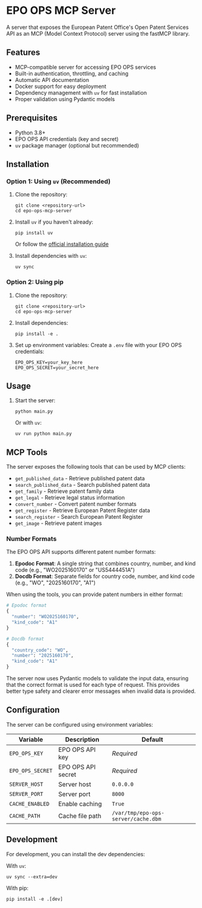 # EPO OPS MCP Server

A server that exposes the European Patent Office's Open Patent Services API as an MCP (Model Context Protocol) server using the fastMCP library.

## Features

- MCP-compatible server for accessing EPO OPS services
- Built-in authentication, throttling, and caching
- Automatic API documentation
- Docker support for easy deployment
- Dependency management with `uv` for fast installation
- Proper validation using Pydantic models

## Prerequisites

- Python 3.8+
- EPO OPS API credentials (key and secret)
- `uv` package manager (optional but recommended)

## Installation

### Option 1: Using `uv` (Recommended)

1. Clone the repository:
   ```
   git clone <repository-url>
   cd epo-ops-mcp-server
   ```

2. Install `uv` if you haven't already:
   ```
   pip install uv
   ```
   
   Or follow the [official installation guide](https://docs.astral.sh/uv/)

3. Install dependencies with `uv`:
   ```
   uv sync
   ```

### Option 2: Using pip

1. Clone the repository:
   ```
   git clone <repository-url>
   cd epo-ops-mcp-server
   ```

2. Install dependencies:
   ```
   pip install -e .
   ```

3. Set up environment variables:
   Create a `.env` file with your EPO OPS credentials:
   ```
   EPO_OPS_KEY=your_key_here
   EPO_OPS_SECRET=your_secret_here
   ```

## Usage

1. Start the server:
   ```
   python main.py
   ```

   Or with `uv`:
   ```
   uv run python main.py
   ```

## MCP Tools

The server exposes the following tools that can be used by MCP clients:

- `get_published_data` - Retrieve published patent data
- `search_published_data` - Search published patent data
- `get_family` - Retrieve patent family data
- `get_legal` - Retrieve legal status information
- `convert_number` - Convert patent number formats
- `get_register` - Retrieve European Patent Register data
- `search_register` - Search European Patent Register
- `get_image` - Retrieve patent images

### Number Formats

The EPO OPS API supports different patent number formats:

1. **Epodoc Format**: A single string that combines country, number, and kind code (e.g., "WO2025160170" or "US5444451A")
2. **Docdb Format**: Separate fields for country code, number, and kind code (e.g., "WO", "2025160170", "A1")

When using the tools, you can provide patent numbers in either format:

```python
# Epodoc format
{
  "number": "WO2025160170",
  "kind_code": "A1"
}

# Docdb format
{
  "country_code": "WO",
  "number": "2025160170",
  "kind_code": "A1"
}
```

The server now uses Pydantic models to validate the input data, ensuring that the correct format is used for each type of request. This provides better type safety and clearer error messages when invalid data is provided.

## Configuration

The server can be configured using environment variables:

| Variable | Description | Default |
|----------|-------------|---------|
| `EPO_OPS_KEY` | EPO OPS API key | *Required* |
| `EPO_OPS_SECRET` | EPO OPS API secret | *Required* |
| `SERVER_HOST` | Server host | `0.0.0.0` |
| `SERVER_PORT` | Server port | `8000` |
| `CACHE_ENABLED` | Enable caching | `True` |
| `CACHE_PATH` | Cache file path | `/var/tmp/epo-ops-server/cache.dbm` |

## Development

For development, you can install the dev dependencies:

With `uv`:
```
uv sync --extra=dev
```

With pip:
```
pip install -e .[dev]
```